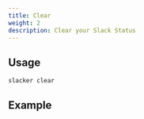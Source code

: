 ```yaml
---
title: Clear
weight: 2
description: Clear your Slack Status
---
```


## Usage

```bash
slacker clear
```

## Example
